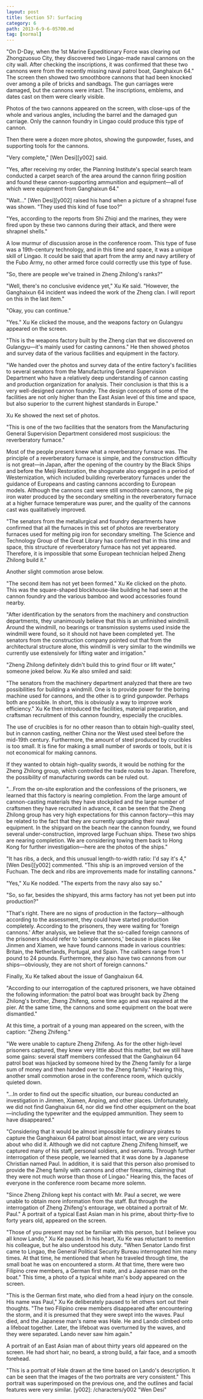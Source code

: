 ```yaml
---
layout: post
title: Section 57: Surfacing
category: 6
path: 2013-6-9-6-05700.md
tag: [normal]
---
```


"On D-Day, when the 1st Marine Expeditionary Force was clearing out Zhongzuosuo City, they discovered two Lingao-made naval cannons on the city wall. After checking the inscriptions, it was confirmed that these two cannons were from the recently missing naval patrol boat, Ganghaixun 64." The screen then showed two smoothbore cannons that had been knocked over among a pile of bricks and sandbags. The gun carriages were damaged, but the cannons were intact. The inscriptions, emblems, and dates cast on them were clearly visible.

Photos of the two cannons appeared on the screen, with close-ups of the whole and various angles, including the barrel and the damaged gun carriage. Only the cannon foundry in Lingao could produce this type of cannon.

Then there were a dozen more photos, showing the gunpowder, fuses, and supporting tools for the cannons.

"Very complete," [Wen Desi][y002] said.

"Yes, after receiving my order, the Planning Institute's special search team conducted a carpet search of the area around the cannon firing position and found these cannon-supporting ammunition and equipment—all of which were equipment from Ganghaixun 64."

"Wait..." [Wen Desi][y002] raised his hand when a picture of a shrapnel fuse was shown. "They used this kind of fuse too?"

"Yes, according to the reports from Shi Zhiqi and the marines, they were fired upon by these two cannons during their attack, and there were shrapnel shells."

A low murmur of discussion arose in the conference room. This type of fuse was a 19th-century technology, and in this time and space, it was a unique skill of Lingao. It could be said that apart from the army and navy artillery of the Fubo Army, no other armed force could correctly use this type of fuse.

"So, there are people we've trained in Zheng Zhilong's ranks?"

"Well, there's no conclusive evidence yet," Xu Ke said. "However, the Ganghaixun 64 incident was indeed the work of the Zheng clan. I will report on this in the last item."

"Okay, you can continue."

"Yes." Xu Ke clicked the mouse, and the weapons factory on Gulangyu appeared on the screen.

"This is the weapons factory built by the Zheng clan that we discovered on Gulangyu—it's mainly used for casting cannons." He then showed photos and survey data of the various facilities and equipment in the factory.

"We handed over the photos and survey data of the entire factory's facilities to several senators from the Manufacturing General Supervision Department who have a relatively deep understanding of cannon casting and production organization for analysis. Their conclusion is that this is a very well-designed cannon foundry. The design concepts of some of the facilities are not only higher than the East Asian level of this time and space, but also superior to the current highest standards in Europe."

Xu Ke showed the next set of photos.

"This is one of the two facilities that the senators from the Manufacturing General Supervision Department considered most suspicious: the reverberatory furnace."

Most of the people present knew what a reverberatory furnace was. The principle of a reverberatory furnace is simple, and the construction difficulty is not great—in Japan, after the opening of the country by the Black Ships and before the Meiji Restoration, the shogunate also engaged in a period of Westernization, which included building reverberatory furnaces under the guidance of Europeans and casting cannons according to European models. Although the cannons cast were still smoothbore cannons, the pig iron water produced by the secondary smelting in the reverberatory furnace at a higher furnace temperature was purer, and the quality of the cannons cast was qualitatively improved.

"The senators from the metallurgical and foundry departments have confirmed that all the furnaces in this set of photos are reverberatory furnaces used for melting pig iron for secondary smelting. The Science and Technology Group of the Great Library has confirmed that in this time and space, this structure of reverberatory furnace has not yet appeared. Therefore, it is impossible that some European technician helped Zheng Zhilong build it."

Another slight commotion arose below.

"The second item has not yet been formed." Xu Ke clicked on the photo. This was the square-shaped blockhouse-like building he had seen at the cannon foundry and the various bamboo and wood accessories found nearby.

"After identification by the senators from the machinery and construction departments, they unanimously believe that this is an unfinished windmill. Around the windmill, no bearings or transmission systems used inside the windmill were found, so it should not have been completed yet. The senators from the construction company pointed out that from the architectural structure alone, this windmill is very similar to the windmills we currently use extensively for lifting water and irrigation."

"Zheng Zhilong definitely didn't build this to grind flour or lift water," someone joked below. Xu Ke also smiled and said:

"The senators from the machinery department analyzed that there are two possibilities for building a windmill. One is to provide power for the boring machine used for cannons, and the other is to grind gunpowder. Perhaps both are possible. In short, this is obviously a way to improve work efficiency." Xu Ke then introduced the facilities, material preparation, and craftsman recruitment of this cannon foundry, especially the crucibles.

The use of crucibles is for no other reason than to obtain high-quality steel, but in cannon casting, neither China nor the West used steel before the mid-19th century. Furthermore, the amount of steel produced by crucibles is too small. It is fine for making a small number of swords or tools, but it is not economical for making cannons.

If they wanted to obtain high-quality swords, it would be nothing for the Zheng Zhilong group, which controlled the trade routes to Japan. Therefore, the possibility of manufacturing swords can be ruled out.

"...From the on-site exploration and the confessions of the prisoners, we learned that this factory is nearing completion. From the large amount of cannon-casting materials they have stockpiled and the large number of craftsmen they have recruited in advance, it can be seen that the Zheng Zhilong group has very high expectations for this cannon factory—this may be related to the fact that they are currently upgrading their naval equipment. In the shipyard on the beach near the cannon foundry, we found several under-construction, improved large Fuchuan ships. These two ships are nearing completion. We are considering towing them back to Hong Kong for further investigation—here are the photos of the ships."

"It has ribs, a deck, and this unusual length-to-width ratio: I'd say it's 4," [Wen Desi][y002] commented. "This ship is an improved version of the Fuchuan. The deck and ribs are improvements made for installing cannons."

"Yes," Xu Ke nodded. "The experts from the navy also say so."

"So, so far, besides the shipyard, this arms factory has not yet been put into production?"

"That's right. There are no signs of production in the factory—although according to the assessment, they could have started production completely. According to the prisoners, they were waiting for 'foreign cannons.' After analysis, we believe that the so-called foreign cannons of the prisoners should refer to 'sample cannons,' because in places like Jinmen and Xiamen, we have found cannons made in various countries: Britain, the Netherlands, Portugal, and Spain. The calibers range from 1 pound to 24 pounds. Furthermore, they also have two cannons from our ships—obviously, they are not short of foreign cannons."

Finally, Xu Ke talked about the issue of Ganghaixun 64.

"According to our interrogation of the captured prisoners, we have obtained the following information: the patrol boat was brought back by Zheng Zhilong's brother, Zheng Zhifeng, some time ago and was repaired at the pier. At the same time, the cannons and some equipment on the boat were dismantled."

At this time, a portrait of a young man appeared on the screen, with the caption: "Zheng Zhifeng."

"We were unable to capture Zheng Zhifeng. As for the other high-level prisoners captured, they knew very little about this matter, but we still have some gains: several staff members confessed that the Ganghaixun 64 patrol boat was hijacked by someone hired by the Zheng family for a large sum of money and then handed over to the Zheng family." Hearing this, another small commotion arose in the conference room, which quickly quieted down.

"...In order to find out the specific situation, our bureau conducted an investigation in Jinmen, Xiamen, Anping, and other places. Unfortunately, we did not find Ganghaixun 64, nor did we find other equipment on the boat—including the typewriter and the equipped ammunition. They seem to have disappeared."

"Considering that it would be almost impossible for ordinary pirates to capture the Ganghaixun 64 patrol boat almost intact, we are very curious about who did it. Although we did not capture Zheng Zhifeng himself, we captured many of his staff, personal soldiers, and servants. Through further interrogation of these people, we learned that it was done by a Japanese Christian named Paul. In addition, it is said that this person also promised to provide the Zheng family with cannons and other firearms, claiming that they were not much worse than those of Lingao." Hearing this, the faces of everyone in the conference room became more solemn.

"Since Zheng Zhilong kept his contact with Mr. Paul a secret, we were unable to obtain more information from the staff. But through the interrogation of Zheng Zhifeng's entourage, we obtained a portrait of Mr. Paul." A portrait of a typical East Asian man in his prime, about thirty-five to forty years old, appeared on the screen.

"Those of you present may not be familiar with this person, but I believe you all know Lando," Xu Ke paused. In his heart, Xu Ke was reluctant to mention his colleague, but he also understood his duty. "When Senator Lando first came to Lingao, the General Political Security Bureau interrogated him many times. At that time, he mentioned that when he traveled through time, the small boat he was on encountered a storm. At that time, there were two Filipino crew members, a German first mate, and a Japanese man on the boat." This time, a photo of a typical white man's body appeared on the screen.

"This is the German first mate, who died from a head injury on the console. His name was Paul," Xu Ke deliberately paused to let others sort out their thoughts. "The two Filipino crew members disappeared after encountering the storm, and it is presumed that they were swept into the waves. Paul died, and the Japanese man's name was Hale. He and Lando climbed onto a lifeboat together. Later, the lifeboat was overturned by the waves, and they were separated. Lando never saw him again."

A portrait of an East Asian man of about thirty years old appeared on the screen. He had short hair, no beard, a strong build, a fair face, and a smooth forehead.

"This is a portrait of Hale drawn at the time based on Lando's description. It can be seen that the images of the two portraits are very consistent." This portrait was superimposed on the previous one, and the outlines and facial features were very similar.
[y002]: /characters/y002 "Wen Desi"